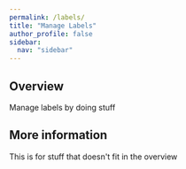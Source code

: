 ```yaml
---
permalink: /labels/
title: "Manage Labels"
author_profile: false
sidebar:
  nav: "sidebar"
---
```

## Overview

Manage labels by doing stuff
## More information

This is for stuff that doesn't fit in the overview
